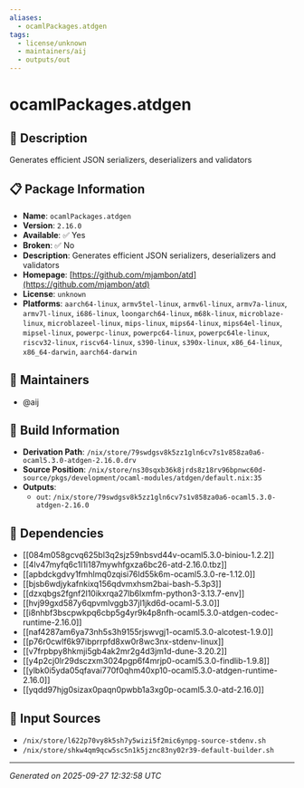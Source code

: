```yaml
---
aliases:
  - ocamlPackages.atdgen
tags:
  - license/unknown
  - maintainers/aij
  - outputs/out
---
```


# ocamlPackages.atdgen

## 📝 Description

Generates efficient JSON serializers, deserializers and validators

## 📋 Package Information

- **Name**: `ocamlPackages.atdgen`
- **Version**: `2.16.0`
- **Available**: ✅ Yes
- **Broken**: ✅ No
- **Description**: Generates efficient JSON serializers, deserializers and validators
- **Homepage**: [https://github.com/mjambon/atd](https://github.com/mjambon/atd)
- **License**: `unknown`
- **Platforms**: `aarch64-linux`, `armv5tel-linux`, `armv6l-linux`, `armv7a-linux`, `armv7l-linux`, `i686-linux`, `loongarch64-linux`, `m68k-linux`, `microblaze-linux`, `microblazeel-linux`, `mips-linux`, `mips64-linux`, `mips64el-linux`, `mipsel-linux`, `powerpc-linux`, `powerpc64-linux`, `powerpc64le-linux`, `riscv32-linux`, `riscv64-linux`, `s390-linux`, `s390x-linux`, `x86_64-linux`, `x86_64-darwin`, `aarch64-darwin`
## 👥 Maintainers

- @aij


## 🔧 Build Information

- **Derivation Path**: `/nix/store/79swdgsv8k5zz1gln6cv7s1v858za0a6-ocaml5.3.0-atdgen-2.16.0.drv`
- **Source Position**: `/nix/store/ns30sqxb36k8jrds8z18rv96bpnwc60d-source/pkgs/development/ocaml-modules/atdgen/default.nix:35`
- **Outputs**:
  - `out`:  `/nix/store/79swdgsv8k5zz1gln6cv7s1v858za0a6-ocaml5.3.0-atdgen-2.16.0`

## 🔗 Dependencies

- [[084m058gcvq625bl3q2sjz59nbsvd44v-ocaml5.3.0-biniou-1.2.2]]
- [[4lv47myfq6c1l1i187mywhfgxza6bc26-atd-2.16.0.tbz]]
- [[apbdckgdvy1fmhlmq0zqisi76ld55k6m-ocaml5.3.0-re-1.12.0]]
- [[bjsb6wdjykafnkixq156qdvmxhsm2bai-bash-5.3p3]]
- [[dzxqbgs2fgnf2l10ikxrqa27lb6lxmfm-python3-3.13.7-env]]
- [[hvj99gxd587y6qpvmlvggb37jl1jkd6d-ocaml-5.3.0]]
- [[i8nhbf3bscpwkpq6cbp5g4yr9k4p8nfh-ocaml5.3.0-atdgen-codec-runtime-2.16.0]]
- [[naf4287am6ya73nh5s3h9155rjswvgj1-ocaml5.3.0-alcotest-1.9.0]]
- [[p76r0cwlf6k97ibprrpfd8xw0r8wc3nx-stdenv-linux]]
- [[v7frpbpy8hkmji5gb4ak2mr2g4d3jm1d-dune-3.20.2]]
- [[y4p2cj0lr29dsczxm3024pgp6f4mrjp0-ocaml5.3.0-findlib-1.9.8]]
- [[ylbk0i5yda05qfavai770f0qhm40xp10-ocaml5.3.0-atdgen-runtime-2.16.0]]
- [[yqdd97hjg0sizax0paqn0pwbb1a3xg0p-ocaml5.3.0-atd-2.16.0]]

## 📁 Input Sources

- `/nix/store/l622p70vy8k5sh7y5wizi5f2mic6ynpg-source-stdenv.sh`
- `/nix/store/shkw4qm9qcw5sc5n1k5jznc83ny02r39-default-builder.sh`

---
*Generated on 2025-09-27 12:32:58 UTC*
